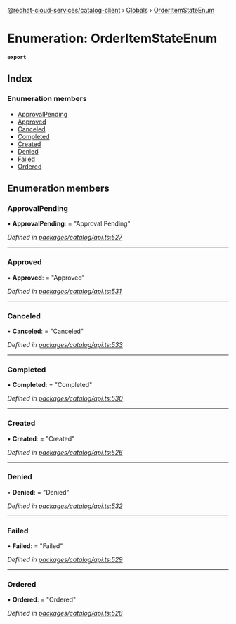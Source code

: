 [@redhat-cloud-services/catalog-client](../README.md) › [Globals](../globals.md) › [OrderItemStateEnum](orderitemstateenum.md)

# Enumeration: OrderItemStateEnum

**`export`** 

## Index

### Enumeration members

* [ApprovalPending](orderitemstateenum.md#approvalpending)
* [Approved](orderitemstateenum.md#approved)
* [Canceled](orderitemstateenum.md#canceled)
* [Completed](orderitemstateenum.md#completed)
* [Created](orderitemstateenum.md#created)
* [Denied](orderitemstateenum.md#denied)
* [Failed](orderitemstateenum.md#failed)
* [Ordered](orderitemstateenum.md#ordered)

## Enumeration members

###  ApprovalPending

• **ApprovalPending**: = "Approval Pending"

*Defined in [packages/catalog/api.ts:527](https://github.com/leSamo/javascript-clients/blob/master/packages/catalog/api.ts#L527)*

___

###  Approved

• **Approved**: = "Approved"

*Defined in [packages/catalog/api.ts:531](https://github.com/leSamo/javascript-clients/blob/master/packages/catalog/api.ts#L531)*

___

###  Canceled

• **Canceled**: = "Canceled"

*Defined in [packages/catalog/api.ts:533](https://github.com/leSamo/javascript-clients/blob/master/packages/catalog/api.ts#L533)*

___

###  Completed

• **Completed**: = "Completed"

*Defined in [packages/catalog/api.ts:530](https://github.com/leSamo/javascript-clients/blob/master/packages/catalog/api.ts#L530)*

___

###  Created

• **Created**: = "Created"

*Defined in [packages/catalog/api.ts:526](https://github.com/leSamo/javascript-clients/blob/master/packages/catalog/api.ts#L526)*

___

###  Denied

• **Denied**: = "Denied"

*Defined in [packages/catalog/api.ts:532](https://github.com/leSamo/javascript-clients/blob/master/packages/catalog/api.ts#L532)*

___

###  Failed

• **Failed**: = "Failed"

*Defined in [packages/catalog/api.ts:529](https://github.com/leSamo/javascript-clients/blob/master/packages/catalog/api.ts#L529)*

___

###  Ordered

• **Ordered**: = "Ordered"

*Defined in [packages/catalog/api.ts:528](https://github.com/leSamo/javascript-clients/blob/master/packages/catalog/api.ts#L528)*
